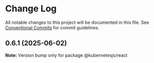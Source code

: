 # Change Log

All notable changes to this project will be documented in this file.
See [Conventional Commits](https://conventionalcommits.org) for commit guidelines.

## 0.6.1 (2025-06-02)

**Note:** Version bump only for package @kubernetesjs/react
